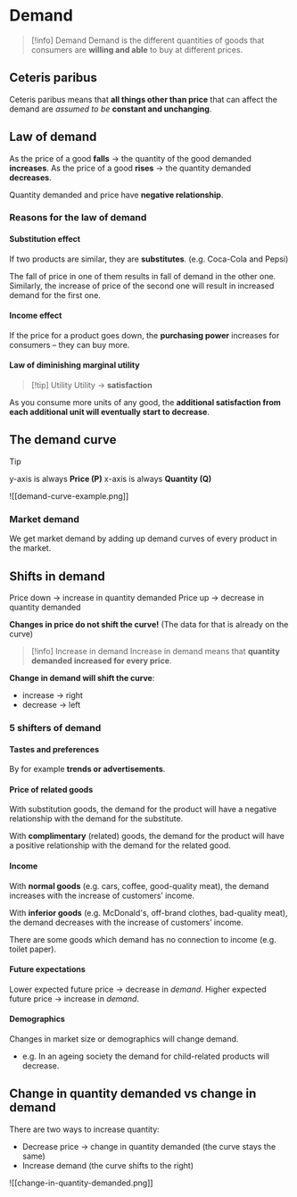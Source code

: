 # Demand

> [!info] Demand
> Demand is the different quantities of goods that consumers are **willing and able** to buy at different prices.

## Ceteris paribus

Ceteris paribus means that **all things other than price** that can affect the demand are *assumed to be* **constant and unchanging**. 

## Law of demand

As the price of a good **falls** → the quantity of the good demanded **increases**.
As the price of a good **rises** → the quantity demanded **decreases**.

Quantity demanded and price have **negative relationship**.

### Reasons for the law of demand

#### Substitution effect

If two products are similar, they are **substitutes**. (e.g. Coca-Cola and Pepsi)

The fall of price in one of them results in fall of demand in the other one. Similarly, the increase of price of the second one will result in increased demand for the first one.

#### Income effect

If the price for a product goes down, the **purchasing power** increases for consumers – they can buy more.

#### Law of diminishing marginal utility

> [!tip] Utility
> Utility → **satisfaction**

As you consume more units of any good, the **additional satisfaction from each additional unit will eventually start to decrease**.

## The demand curve

> [!tip]
> y-axis is always **Price (P)**
> x-axis is always **Quantity (Q)**

![[demand-curve-example.png]]

### Market demand

We get market demand by adding up demand curves of every product in the market.

## Shifts in demand

Price down → increase in quantity demanded
Price up → decrease in quantity demanded

**Changes in price do not shift the curve!** (The data for that is already on the curve)

> [!info] Increase in demand
> Increase in demand means that **quantity demanded increased for every price**.

**Change in demand will shift the curve**:
- increase → right
- decrease → left

### 5 shifters of demand

#### Tastes and preferences
By for example **trends or advertisements**.

#### Price of **related goods**

With substitution goods, the demand for the product will have a negative relationship with the demand for the substitute.

With **complimentary** (related) goods, the demand for the product will have a positive relationship with the demand for the related good.

#### Income

With **normal goods** (e.g. cars, coffee, good-quality meat), the demand increases with the increase of customers’ income.

With **inferior goods** (e.g. McDonald's, off-brand clothes, bad-quality meat), the demand decreases with the increase of customers’ income.

There are some goods which demand has no connection to income (e.g. toilet paper).

#### Future expectations

Lower expected future price → decrease in *demand*.
Higher expected future price → increase in *demand*.

#### Demographics

Changes in market size or demographics will change demand.
- e.g. In an ageing society the demand for child-related products will decrease.

## Change in quantity demanded vs change in demand

There are two ways to increase quantity:
- Decrease price → change in quantity demanded (the curve stays the same)
- Increase demand (the curve shifts to the right)

![[change-in-quantity-demanded.png]]

